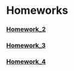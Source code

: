 # Homeworks

### [Homework_2](Homework_2.md)
### [Homework_3](Homework_3.md)
### [Homework_4](Homework_4.md)